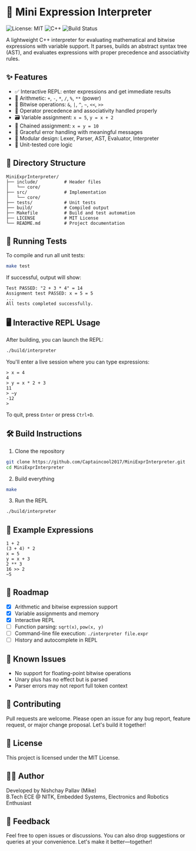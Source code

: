 # 🧮 Mini Expression Interpreter

![License: MIT](https://img.shields.io/badge/License-MIT-yellow.svg)
![C++](https://img.shields.io/badge/language-C++17-blue.svg)
![Build Status](https://img.shields.io/badge/build-passing-brightgreen)

A lightweight C++ interpreter for evaluating mathematical and bitwise expressions with variable support. It parses, builds an abstract syntax tree (AST), and evaluates expressions with proper precedence and associativity rules.

## ✨ Features

- ✅ Interactive REPL: enter expressions and get immediate results
- 🔢 Arithmetic: `+`, `-`, `*`, `/`, `%`, `**` (power)
- 🧠 Bitwise operations: `&`, `|`, `^`, `~`, `<<`, `>>`
- 🧮 Operator precedence and associativity handled properly
- 🗃️ Variable assignment: `x = 5`, `y = x + 2`
- 🔁 Chained assignment: `x = y = 10`
- 🚫 Graceful error handling with meaningful messages
- 🧱 Modular design: Lexer, Parser, AST, Evaluator, Interpreter
- 🧪 Unit-tested core logic

## 📁 Directory Structure

```
MiniExprInterpreter/
├── include/          # Header files
│   └── core/
├── src/              # Implementation
│   └── core/
├── tests/            # Unit tests
├── build/            # Compiled output
├── Makefile          # Build and test automation
├── LICENSE           # MIT License
└── README.md         # Project documentation
```

## 🧪 Running Tests

To compile and run all unit tests:

```bash
make test
```

If successful, output will show:

```plaintext
Test PASSED: "2 + 3 * 4" = 14
Assignment test PASSED: x = 5 = 5
...
All tests completed successfully.
```

## 🖥️ Interactive REPL Usage

After building, you can launch the REPL:

```bash
./build/interpreter
```

You'll enter a live session where you can type expressions:

```plaintext
> x = 4
4
> y = x * 2 + 3
11
> ~y
-12
> 
```

To quit, press `Enter` or press `Ctrl+D`.

## 🛠️ Build Instructions

1. Clone the repository

```bash
git clone https://github.com/Captaincool2017/MiniExprInterpreter.git
cd MiniExprInterpreter
```

2. Build everything

```bash
make
```

3. Run the REPL

```bash
./build/interpreter
```

## 🧠 Example Expressions

```plaintext
1 + 2
(3 + 4) * 2
x = 5
y = x + 3
2 ** 3
16 >> 2
~5
```

## 🚧 Roadmap

- [x] Arithmetic and bitwise expression support
- [x] Variable assignments and memory
- [x] Interactive REPL
- [ ] Function parsing: `sqrt(x)`, `pow(x, y)`
- [ ] Command-line file execution: `./interpreter file.expr`
- [ ] History and autocomplete in REPL

## 🐞 Known Issues

- No support for floating-point bitwise operations
- Unary plus has no effect but is parsed
- Parser errors may not report full token context

## 🤝 Contributing

Pull requests are welcome. Please open an issue for any bug report, feature request, or major change proposal. Let's build it together!

## 📜 License

This project is licensed under the MIT License.

## 👨‍💻 Author

Developed by Nishchay Pallav (Mike)  
B.Tech ECE @ NITK, Embedded Systems, Electronics and Robotics Enthusiast

## 💬 Feedback

Feel free to open issues or discussions. You can also drop suggestions or queries at your convenience. Let's make it better—together!